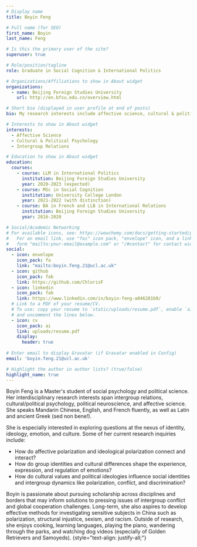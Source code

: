 ```yaml
---
# Display name
title: Boyin Feng

# Full name (for SEO)
first_name: Boyin
last_name: Feng

# Is this the primary user of the site?
superuser: true

# Role/position/tagline
role: Graduate in Social Cognition & International Politics

# Organizations/Affiliations to show in About widget
organizations:
  - name: Beijing Foreign Studies University
    url: http://en.bfsu.edu.cn/overview.html

# Short bio (displayed in user profile at end of posts)
bio: My research interests include affective science, cultural & political psychology, and intergroup relations.

# Interests to show in About widget
interests:
  - Affective Science
  - Cultural & Political Psychology
  - Intergroup Relations

# Education to show in About widget
education:
  courses:
    - course: LLM in International Politics
      institution: Beijing Foreign Studies University
      year: 2020-2023 (expected)
    - course: MSc in Social Cognition
      institution: University College London
      year: 2021-2022 (with distinction)
    - course: BA in French and LLB in International Relations
      institution: Beijing Foreign Studies University
      year: 2016-2020

# Social/Academic Networking
# For available icons, see: https://wowchemy.com/docs/getting-started/page-builder/#icons
#   For an email link, use "fas" icon pack, "envelope" icon, and a link in the
#   form "mailto:your-email@example.com" or "/#contact" for contact widget.
social:
  - icon: envelope
    icon_pack: fa
    link: "mailto:boyin.feng.21@ucl.ac.uk"
  - icon: github
    icon_pack: fab
    link: https://github.com/ChlorisF
  - icon: linkedin
    icon_pack: fab
    link: https://www.linkedin.com/in/boyin-feng-a846281b9/
  # Link to a PDF of your resume/CV.
  # To use: copy your resume to `static/uploads/resume.pdf`, enable `ai` icons in `params.yaml`,
  # and uncomment the lines below.
  - icon: cv
    icon_pack: ai
    link: uploads/resume.pdf
    display:
      header: true
    
# Enter email to display Gravatar (if Gravatar enabled in Config)
email: 'boyin.feng.21@ucl.ac.uk'

# Highlight the author in author lists? (true/false)
highlight_name: true
---
```

Boyin Feng is a Master's student of social psychology and political science. Her interdisciplinary research interests span intergroup relations, cultural/political psychology, political neuroscience, and affective science. She speaks Mandarin Chinese, English, and French fluently, as well as Latin and ancient Greek (sed non bene!).

She is especially interested in exploring questions at the nexus of identity, ideology, emotion, and culture. Some of her current research inquiries include:

- How do affective polarization and ideological polarization connect and interact?<br>
- How do group identities and cultural differences shape the experience, expression, and regulation of emotions?<br>
- How do cultural values and political ideologies influence social identities and intergroup dynamics like polarization, conflict, and discrimination?<be>

Boyin is passionate about pursuing scholarship across disciplines and borders that may inform solutions to pressing issues of intergroup conflict and global cooperation challenges. Long-term, she also aspires to develop effective methods for investigating sensitive subjects in China such as polarization, structural injustice, sexism, and racism. Outside of research, she enjoys cooking, learning languages, playing the piano, wandering through the parks, and watching dog videos (especially of Golden Retrievers and Samoyeds).
{style="text-align: justify-all;"}
